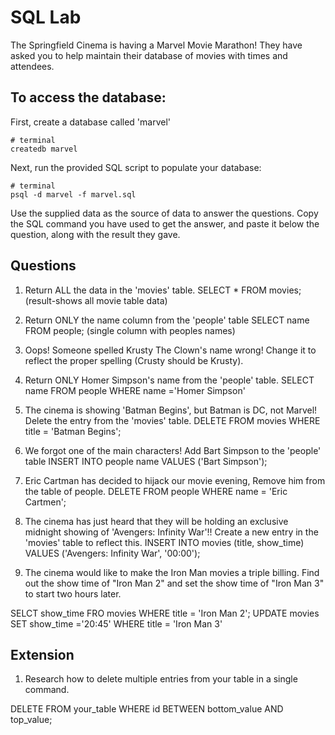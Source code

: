 # SQL Lab

The Springfield Cinema is having a Marvel Movie Marathon! They have asked you to help maintain their database of movies with times and attendees.

## To access the database:

First, create a database called 'marvel'

```
# terminal
createdb marvel
```

Next, run the provided SQL script to populate your database:

```
# terminal
psql -d marvel -f marvel.sql
```

Use the supplied data as the source of data to answer the questions. Copy the SQL command you have used to get the answer, and paste it below the question, along with the result they gave.

## Questions

1.  Return ALL the data in the 'movies' table.
SELECT * FROM movies; (result-shows all movie table data)
2.  Return ONLY the name column from the 'people' table
SELECT name FROM people; (single column with peoples names)
3.  Oops! Someone spelled Krusty The Clown's name wrong! Change it to reflect the proper spelling (Crusty should be Krusty).

4.  Return ONLY Homer Simpson's name from the 'people' table.
SELECT  name  FROM people WHERE name ='Homer Simpson' 
5.  The cinema is showing 'Batman Begins', but Batman is DC, not Marvel! Delete the entry from the 'movies' table.
DELETE FROM movies WHERE title = 'Batman Begins';
6.  We forgot one of the main characters! Add Bart Simpson to the 'people' table
INSERT INTO people name VALUES ('Bart Simpson');
7.  Eric Cartman has decided to hijack our movie evening, Remove him from the table of people.
DELETE FROM people WHERE name = 'Eric Cartmen';
8.  The cinema has just heard that they will be holding an exclusive midnight showing of 'Avengers: Infinity War'!! Create a new entry in the 'movies' table to reflect this.
INSERT INTO movies (title, show_time) VALUES ('Avengers: Infinity War', '00:00');

9.  The cinema would like to make the Iron Man movies a triple billing. Find out the show time of "Iron Man 2" and set the show time of "Iron Man 3" to start two hours later.

SELCT show_time FRO movies WHERE title = 'Iron Man 2';
UPDATE movies SET show_time ='20:45' WHERE title = 'Iron Man 3'

## Extension
1.  Research how to delete multiple entries from your table in a single command.

DELETE FROM your_table WHERE id BETWEEN bottom_value AND top_value;